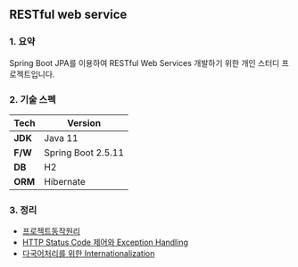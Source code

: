 ## RESTful web service

### 1. 요약

Spring Boot JPA를 이용하여 RESTful Web Services 개발하기 위한 개인 스터디 프로젝트입니다.

### 2. 기술 스펙

| Tech    | Version           |
|---------|-------------------|
| **JDK** | Java 11           |
| **F/W** | Spring Boot 2.5.11 |
| **DB**  | H2                |
| **ORM** | Hibernate         |

### 3. 정리

- [프로젝트동작원리](./document/20220403/프로젝트동작원리/README.md)
- [HTTP Status Code 제어와 Exception Handling](./document/20220410/HTTP_제어/README.md)
- [다국어처리를 위한 Internationalization](./document/20220418/다국어처리/README.md)